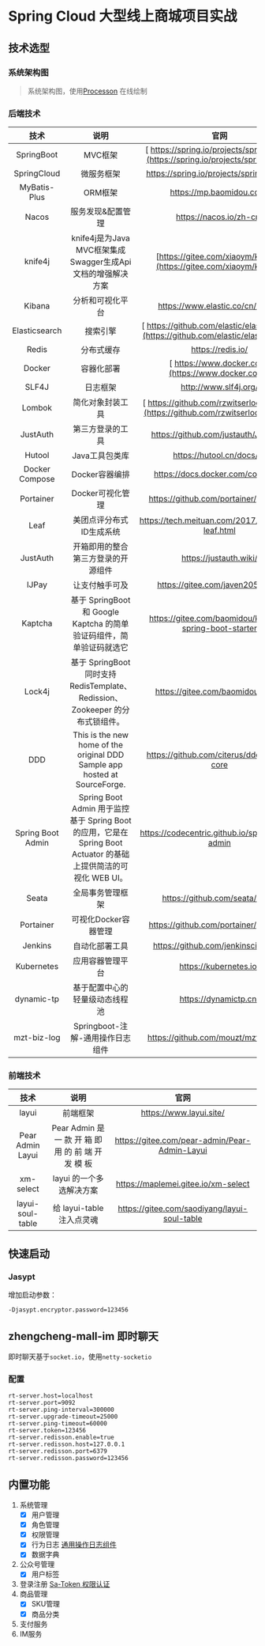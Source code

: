 # Spring Cloud 大型线上商城项目实战

## 技术选型

### 系统架构图

> 系统架构图，使用[Processon](https://www.processon.com/) 在线绘制

### 后端技术

|      技术      |           说明            |                             官网                             |
| :------------: | :-----------------------: | :----------------------------------------------------------: |
|  SpringBoot    |          MVC框架          | [ https://spring.io/projects/spring-boot](https://spring.io/projects/spring-boot) |
|  SpringCloud   |        微服务框架         |           https://spring.io/projects/spring-cloud/           |
|  MyBatis-Plus  |          ORM框架          |                   https://mp.baomidou.com/                   |
|  Nacos         |        服务发现&配置管理  |                   https://nacos.io/zh-cn/                   |
|  knife4j       |       knife4j是为Java MVC框架集成Swagger生成Api文档的增强解决方案        | [https://gitee.com/xiaoym/knife4j](https://gitee.com/xiaoym/knife4j) |
|  Kibana        |     分析和可视化平台      |               https://www.elastic.co/cn/kibana               |
| Elasticsearch  |         搜索引擎          | [ https://github.com/elastic/elasticsearch](https://github.com/elastic/elasticsearch) |
|     Redis      |        分布式缓存         |                      https://redis.io/                       |
|     Docker     |        容器化部署         |      [ https://www.docker.com](https://www.docker.com/)      |
|     SLF4J      |         日志框架          |                    http://www.slf4j.org/                     |
|     Lombok     |     简化对象封装工具      | [ https://github.com/rzwitserloot/lombok](https://github.com/rzwitserloot/lombok) |
|    JustAuth    |     第三方登录的工具      |             https://github.com/justauth/JustAuth             |
|     Hutool     |      Java工具包类库       |                  https://hutool.cn/docs/#/                   |
| Docker Compose |      Docker容器编排       |               https://docs.docker.com/compose/               |
|   Portainer    |     Docker可视化管理      |            https://github.com/portainer/portainer            |
|   Leaf         |   美团点评分布式ID生成系统      |            https://tech.meituan.com/2017/04/21/mt-leaf.html            |
|   JustAuth     |   开箱即用的整合第三方登录的开源组件      |            https://justauth.wiki/           |
|   IJPay        |   让支付触手可及      |            https://gitee.com/javen205/IJPay           |
|   Kaptcha      |   基于 SpringBoot 和 Google Kaptcha 的简单验证码组件，简单验证码就选它      |            https://gitee.com/baomidou/kaptcha-spring-boot-starter           |
|   Lock4j       |   基于 SpringBoot 同时支持 RedisTemplate、Redission、Zookeeper 的分布式锁组件。      |            https://gitee.com/baomidou/lock4j           |
|   DDD       |   This is the new home of the original DDD Sample app hosted at SourceForge.      |            https://github.com/citerus/dddsample-core           |
|   Spring Boot Admin       |     Spring Boot Admin 用于监控基于 Spring Boot 的应用，它是在 Spring Boot Actuator 的基础上提供简洁的可视化 WEB UI。  |            https://codecentric.github.io/spring-boot-admin           |
|   Seata                  | 全局事务管理框架     | https://github.com/seata/seata                       |
|   Portainer              | 可视化Docker容器管理 | https://github.com/portainer/portainer               |
|   Jenkins                | 自动化部署工具       | https://github.com/jenkinsci/jenkins                 |
|   Kubernetes             | 应用容器管理平台     | https://kubernetes.io/
|   dynamic-tp             | 基于配置中心的轻量级动态线程池     | https://dynamictp.cn/
|   mzt-biz-log            | Springboot-注解-通用操作日志组件     | https://github.com/mouzt/mzt-biz-log

### 前端技术

|         技术          |                  说明                   |                             官网                             |
| :-------------------: | :-------------------------------------: | :----------------------------------------------------------: |
|        layui         |                前端框架                 |                     https://www.layui.site/                    |
|      Pear Admin Layui       |       Pear Admin 是 一 款 开 箱 即 用 的 前 端 开 发 模 板                 |                  https://gitee.com/pear-admin/Pear-Admin-Layui                   |
|      xm-select       |       layui 的一个多选解决方案                 |                  https://maplemei.gitee.io/xm-select                   |
|      layui-soul-table       |       给 layui-table 注入点灵魂                |                 https://gitee.com/saodiyang/layui-soul-table                   |

## 快速启动

### Jasypt

增加启动参数：

```
-Djasypt.encryptor.password=123456
```

## zhengcheng-mall-im 即时聊天

即时聊天基于`socket.io`，使用`netty-socketio`

### 配置

```properties
rt-server.host=localhost
rt-server.port=9092
rt-server.ping-interval=300000
rt-server.upgrade-timeout=25000
rt-server.ping-timeout=60000
rt-server.token=123456
rt-server.redisson.enable=true 
rt-server.redisson.host=127.0.0.1
rt-server.redisson.port=6379
rt-server.redisson.password=123456
```

## 内置功能

1. 系统管理
    - [x] 用户管理
    - [x] 角色管理
    - [x] 权限管理
    - [x] 行为日志  [通用操作日志组件](https://github.com/mouzt/mzt-biz-log)
    - [x] 数据字典
2. 公众号管理
    - [x] 用户标签
3. 登录注册 [Sa-Token 权限认证](http://sa-token.dev33.cn/)
4. 商品管理
    - [x] SKU管理
    - [x] 商品分类
5. 支付服务
6. IM服务
